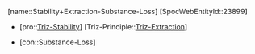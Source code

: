 ﻿---
type: TrizContradiction
aliases:
- Stability+Extraction-Substance-Loss
license: CC BY-SA 4.0
copyright: https://github.com/SpocWeb
IsDeleted: false
IsReadOnly: false
Confidential: public
tags: 
- Triz/Contradiction
---
[name::Stability+Extraction-Substance-Loss]
[SpocWebEntityId::23899]
+ [pro::[Triz-Stability](tech/Triz/Parameter/Triz-Stability.md)]
[Triz-Principle::[Triz-Extraction](tech/Triz/Principle/Triz-Extraction.md)]
- [con::Substance-Loss]

